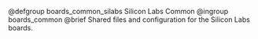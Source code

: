 <!--
Copyright (C) 2018 Bas Stottelaar <basstottelaar@gmail.com>

This file is subject to the terms and conditions of the GNU Lesser
General Public License v2.1. See the file LICENSE in the top level
directory for more details.
-->

@defgroup    boards_common_silabs Silicon Labs Common
@ingroup     boards_common
@brief       Shared files and configuration for the Silicon Labs boards.
